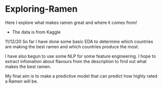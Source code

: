 # Exploring-Ramen
Here I explore what makes ramen great and where it comes from! 
- The data is from Kaggle

11/12/20
So far I have done some basic EDA to determine which countries are making the best ramen and which countries produce the most. 

I have also begun to use some NLP for some feature engineering. I hope to extract infomation about flavours from the description to find out what makes the best ramen. 

My final aim is to make a predictive model that can predict how highly rated a Ramen will be.
